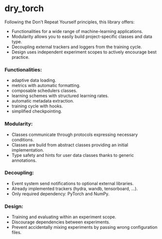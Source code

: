 # dry_torch
Following the Don't Repeat Yourself principles, this library offers:
- Functionalities for a wide range of machine-learning applications.
- Modularity allows you to easily build project-specific classes and data type.
- Decoupling external trackers and loggers from the training cycle. 
- Design uses independent experiment scopes to actively encourage best practice.

### Functionalities:
- adaptive data loading.
- metrics with automatic formatting.
- composable schedulers classes.
- learning schemes with structured learning rates.
- automatic metadata extraction.
- training cycle with hooks.
- simplified checkpointing.

### Modularity:
- Classes communicate through protocols expressing necessary conditions.
- Classes are build from abstract classes providing an initial implementation.
- Type safety and hints for user data classes thanks to generic annotations.

### Decoupling:
- Event system send notifications to optional external libraries.
- Already implemented trackers (hydra, wandb, tensorboard, ...).
- Only required dependency: PyTorch and NumPy.

### Design:
- Training and evaluating within an experiment scope.
- Discourage dependencies between experiments.
- Prevent accidentally mixing experiments by passing wrong configuration files.

